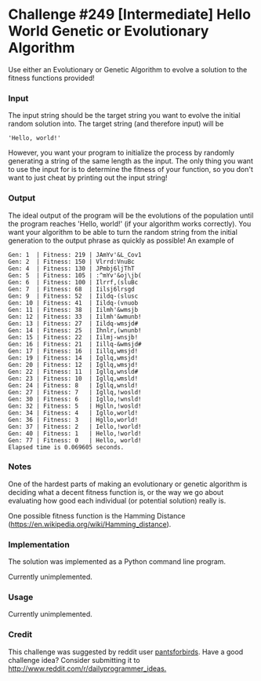 # Challenge #249 [Intermediate] Hello World Genetic or Evolutionary Algorithm

Use either an Evolutionary or Genetic Algorithm to evolve a solution to the fitness functions provided!

### Input

The input string should be the target string you want to evolve the initial random solution into. The target string (and therefore input) will be

    'Hello, world!'

However, you want your program to initialize the process by randomly generating a string of the same length as the input. The only thing you want to use the input for is to determine the fitness of your function, so you don't want to just cheat by printing out the input string!

### Output

The ideal output of the program will be the evolutions of the population until the program reaches 'Hello, world!' (if your algorithm works correctly). You want your algorithm to be able to turn the random string from the initial generation to the output phrase as quickly as possible! An example of 

    Gen: 1  | Fitness: 219 | JAmYv'&L_Cov1
    Gen: 2  | Fitness: 150 | Vlrrd:VnuBc
    Gen: 4  | Fitness: 130 | JPmbj6ljThT
    Gen: 5  | Fitness: 105 | :^mYv'&oj\jb(
    Gen: 6  | Fitness: 100 | Ilrrf,(sluBc
    Gen: 7  | Fitness: 68  | Iilsj6lrsgd
    Gen: 9  | Fitness: 52  | Iildq-(slusc
    Gen: 10 | Fitness: 41  | Iildq-(vnuob
    Gen: 11 | Fitness: 38  | Iilmh'&wmsjb
    Gen: 12 | Fitness: 33  | Iilmh'&wmunb!
    Gen: 13 | Fitness: 27  | Iildq-wmsjd#
    Gen: 14 | Fitness: 25  | Ihnlr,(wnunb!
    Gen: 15 | Fitness: 22  | Iilmj-wnsjb!
    Gen: 16 | Fitness: 21  | Iillq-&wmsjd#
    Gen: 17 | Fitness: 16  | Iillq,wmsjd!
    Gen: 19 | Fitness: 14  | Igllq,wmsjd!
    Gen: 20 | Fitness: 12  | Igllq,wmsjd!
    Gen: 22 | Fitness: 11  | Igllq,wnsld#
    Gen: 23 | Fitness: 10  | Igllq,wmsld!
    Gen: 24 | Fitness: 8   | Igllq,wnsld!
    Gen: 27 | Fitness: 7   | Igllq,!wosld!
    Gen: 30 | Fitness: 6   | Igllo,!wnsld!
    Gen: 32 | Fitness: 5   | Hglln,!wosld!
    Gen: 34 | Fitness: 4   | Igllo,world!
    Gen: 36 | Fitness: 3   | Hgllo,world!
    Gen: 37 | Fitness: 2   | Iello,!world!
    Gen: 40 | Fitness: 1   | Hello,!world!
    Gen: 77 | Fitness: 0   | Hello, world!
    Elapsed time is 0.069605 seconds.

### Notes

One of the hardest parts of making an evolutionary or genetic algorithm is deciding what a decent fitness function is, or the way we go about evaluating how good each individual (or potential solution) really is.

One possible fitness function is the Hamming Distance (<https://en.wikipedia.org/wiki/Hamming_distance>).

### Implementation

The solution was implemented as a Python command line program.

Currently unimplemented.

### Usage

Currently unimplemented.

### Credit

This challenge was suggested by reddit user [pantsforbirds](http://www.reddit.com/u/pantsforbirds). Have a good challenge idea? Consider submitting it to <http://www.reddit.com/r/dailyprogrammer_ideas.>
